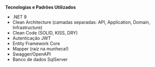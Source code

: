 <strong>Tecnologias e Padrões Utilizados</strong>

<ul>
  <li>.NET 9 </li>
 <li>Clean Architecture (camadas separadas: API, Application, Domain, Infrastructure)</li>
 <li>Clean Code (SOLID, KISS, DRY)</li>
 <li>Autenticação JWT</li>
 <li>Entity Framework Core</li>
 <li>Mapper (raíz na munheca!)</li>
 <li>Swagger/OpenAPI</li>

 <li>Banco de dados SqlServer</li>
</ul>


